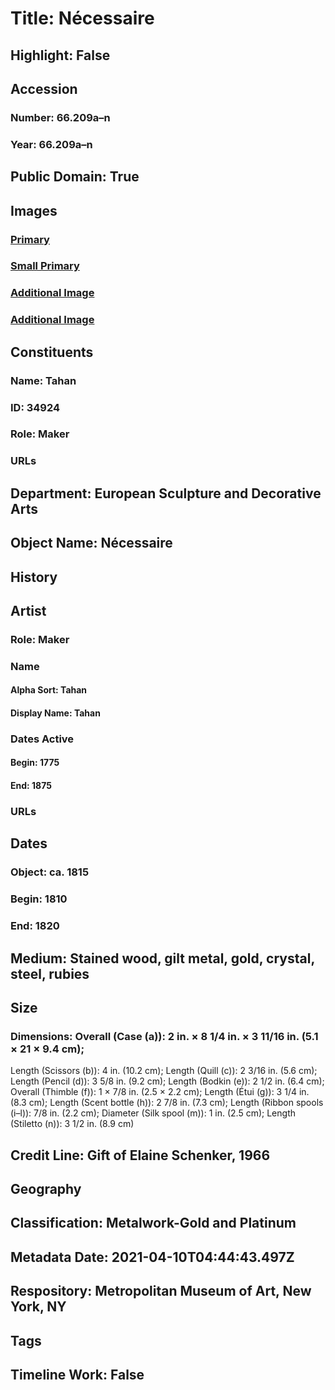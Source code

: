 # Title: Nécessaire
## Highlight: False
## Accession
### Number: 66.209a–n
### Year: 66.209a–n
## Public Domain: True
## Images
### [Primary](https://images.metmuseum.org/CRDImages/es/original/LC-66_209a–n-001.jpg)
### [Small Primary](https://images.metmuseum.org/CRDImages/es/web-large/LC-66_209a–n-001.jpg)
### [Additional Image](https://images.metmuseum.org/CRDImages/es/original/LC-66_209a–n-002.jpg)
### [Additional Image](https://images.metmuseum.org/CRDImages/es/original/66-209.jpg)
## Constituents
### Name: Tahan
### ID: 34924
### Role: Maker
### URLs
## Department: European Sculpture and Decorative Arts
## Object Name: Nécessaire
## History
## Artist
### Role: Maker
### Name
#### Alpha Sort: Tahan
#### Display Name: Tahan
### Dates Active
#### Begin: 1775
#### End: 1875
### URLs
## Dates
### Object: ca. 1815
### Begin: 1810
### End: 1820
## Medium: Stained wood, gilt metal, gold, crystal, steel, rubies
## Size
### Dimensions: Overall (Case (a)): 2 in. × 8 1/4 in. × 3 11/16 in. (5.1 × 21 × 9.4 cm);
Length (Scissors (b)): 4 in. (10.2 cm);
Length (Quill (c)): 2 3/16 in. (5.6 cm);
Length (Pencil (d)): 3 5/8 in. (9.2 cm);
Length (Bodkin (e)): 2 1/2 in. (6.4 cm);
Overall (Thimble (f)): 1 × 7/8 in. (2.5 × 2.2 cm);
Length (Étui (g)): 3 1/4 in. (8.3 cm);
Length (Scent bottle (h)): 2 7/8 in. (7.3 cm);
Length (Ribbon spools (i–l)): 7/8 in. (2.2 cm);
Diameter (Silk spool (m)): 1 in. (2.5 cm);
Length (Stiletto (n)): 3 1/2 in. (8.9 cm)
## Credit Line: Gift of Elaine Schenker, 1966
## Geography
## Classification: Metalwork-Gold and Platinum
## Metadata Date: 2021-04-10T04:44:43.497Z
## Respository: Metropolitan Museum of Art, New York, NY
## Tags
## Timeline Work: False